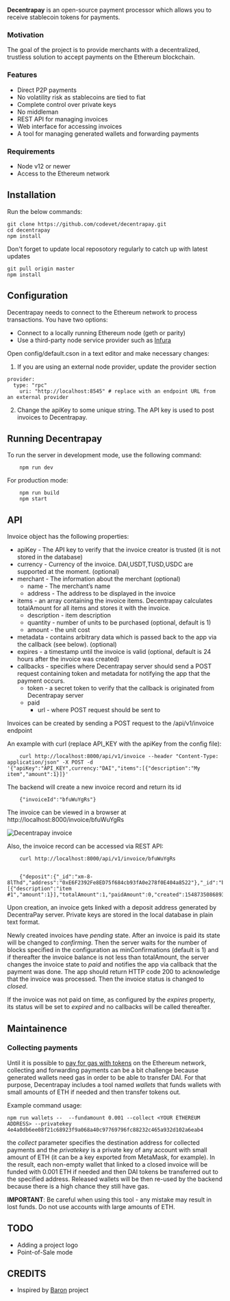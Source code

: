 **Decentrapay** is an open-source payment processor which allows you to receive stablecoin tokens for payments.

### Motivation
The goal of the project is to provide merchants with a decentralized, trustless solution to accept payments on the Ethereum blockchain.

### Features
- Direct P2P payments
- No volatility risk as stablecoins are tied to fiat
- Complete control over private keys
- No middleman
- REST API for managing invoices
- Web interface for accessing invoices
- A tool for managing generated wallets and forwarding payments

### Requirements
- Node v12 or newer
- Access to the Ethereum network

## Installation

Run the below commands:

    git clone https://github.com/codevet/decentrapay.git
    cd decentrapay
    npm install


Don't forget to update local reposotory regularly to catch up with latest updates

    git pull origin master
    npm install

## Configuration

Decentrapay needs to connect to the Ethereum network to process transactions. You have two options:

- Connect to a locally running Ethereum node (geth or parity)
- Use a third-party node service provider such as [Infura](https://infura.io/)

Open config/default.cson in a text editor and make necessary changes:

  1. If you are using an external node provider, update the provider section

    provider:
      type: "rpc"
        uri: "http://localhost:8545" # replace with an endpoint URL from an external provider


  2. Change the apiKey to some unique string. The API key is used to post invoices to Decentrapay.


## Running Decentrapay

To run the server in development mode, use the following command:

        npm run dev 

For production mode:

        npm run build
        npm start




## API

Invoice object has the following properties:

  - apiKey - The API key to verify that the invoice creator is trusted (it is not stored in the database)
  - currency - Currency of the invoice. DAI,USDT,TUSD,USDC are supported at the moment. (optional)
  - merchant - The information about the merchant (optional)
       - name - The merchant’s name
       - address - The address to be displayed in the invoice
  - items - an array containing the invoice items. Decentrapay calculates totalAmount for all items and stores it with the invoice.
       -  description - item description
       -  quantity - number of units to be purchased (optional, default is 1)
       -  amount - the unit cost  
  - metadata - contains arbitrary data which is passed back to the app via the callback (see below). (optional)
  - expires - a timestamp until the invoice is valid (optional, default is 24 hours after the invoice was created)
  - callbacks - specifies where Decentrapay server should send a POST request containing  token and metadata for notifying the app that the payment occurs.
       - token - a secret token to verify that the callback is originated from Decentrapay server
       - paid  
            - url  - where POST request should be sent to

Invoices can be created by sending a POST request to the /api/v1/invoice endpoint

An example with curl (replace API_KEY with the apiKey from the config file):

        curl http://localhost:8000/api/v1/invoice --header "Content-Type: application/json" -X POST -d '{"apiKey":"API_KEY",currency:"DAI","items":[{"description":"My item","amount":1}]}'

The backend will create a new invoice record and return its id

        {"invoiceId":"bfuWuYgRs"}


The invoice can be viewed in a browser at http://localhost:8000/invoice/bfuWuYgRs

![Decentrapay invoice](https://i.imgur.com/EGsJTPe.png)

Also, the invoice record can be accessed via REST API:

        curl http://localhost:8000/api/v1/invoice/bfuWuYgRs


        {"deposit":{"_id":"xm-8-8lThd","address":"0xE6F2392Fe8ED75f684cb93fA0e278f0E404a8522"},"_id":"bfuWuYgRs","items":[{"description":"item #1","amount":1}],"totalAmount":1,"paidAmount":0,"created":1548735086893,"state":"pending","__v":0}

Upon creation, an invoice gets linked with a deposit address generated by DecentraPay server. Private keys are stored in the local database in plain text format.


Newly created invoices have *pending* state.  After an invoice is paid its state will be changed to *confirming*. Then the server waits for the number of blocks specified in the configuration as minConfirmations (default is 1) and if thereafter the invoice balance is not less than totalAmount, the server changes the invoice state to *paid* and notifies the app via callback that the payment was done. The app should return HTTP code 200 to acknowledge that the invoice was processed. Then the invoice status is changed to *closed*.

If the invoice was not paid on time, as configured by the *expires* property, its status will be set to *expired* and no callbacks will be called thereafter.

## Maintainence

### Collecting payments 
Until it is possible to [pay for gas with tokens](https://github.com/ethereum/EIPs/issues/865) on the Ethereum network, collecting and forwarding payments can be a bit challenge because generated wallets need gas in order to be able to transfer DAI. For that purpose, Decentrapay includes a tool named *wallets* that funds wallets with small amounts of ETH if needed and then transfer tokens out.

Example command usage:
   
    npm run wallets --  --fundamount 0.001 --collect <YOUR ETHEREUM ADDRESS> --privatekey 4e4a0db6ee08f21c68923f9a068a40c97769796fc88232c465a932d102a6eab4

the *collect* parameter specifies the destination address for collected payments and the *privatekey* is a private key of any account with small amount of ETH (it can be a key exported from MetaMask, for example). In the result, each non-empty wallet that linked to a closed invoice will be funded with 0.001 ETH if needed and then DAI tokens be transferred out to the specified address. Released wallets will be then re-used by the backend because there is a high chance they still have gas.


**IMPORTANT**: Be careful when using this tool - any mistake may result in lost funds. Do not use accounts with large amounts of ETH.


## TODO
- Adding a project logo
- Point-of-Sale mode


## CREDITS
- Inspired by [Baron](https://github.com/baronpay/baron) project
